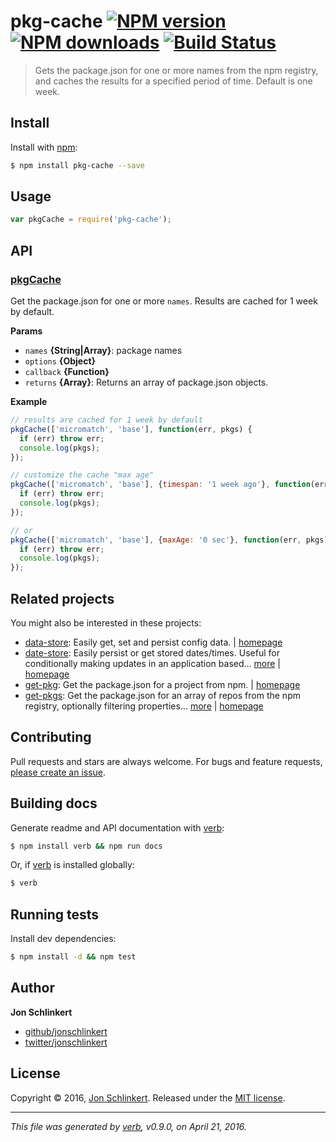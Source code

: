 # pkg-cache [![NPM version](https://img.shields.io/npm/v/pkg-cache.svg?style=flat)](https://www.npmjs.com/package/pkg-cache) [![NPM downloads](https://img.shields.io/npm/dm/pkg-cache.svg?style=flat)](https://npmjs.org/package/pkg-cache) [![Build Status](https://img.shields.io/travis/jonschlinkert/pkg-cache.svg?style=flat)](https://travis-ci.org/jonschlinkert/pkg-cache)

> Gets the package.json for one or more names from the npm registry, and caches the results for a specified period of time. Default is one week.

## Install

Install with [npm](https://www.npmjs.com/):

```sh
$ npm install pkg-cache --save
```

## Usage

```js
var pkgCache = require('pkg-cache');
```

## API

### [pkgCache](index.js#L44)

Get the package.json for one or more `names`. Results are cached for 1 week by default.

**Params**

* `names` **{String|Array}**: package names
* `options` **{Object}**
* `callback` **{Function}**
* `returns` **{Array}**: Returns an array of package.json objects.

**Example**

```js
// results are cached for 1 week by default
pkgCache(['micromatch', 'base'], function(err, pkgs) {
  if (err) throw err;
  console.log(pkgs);
});

// customize the cache "max age"
pkgCache(['micromatch', 'base'], {timespan: '1 week ago'}, function(err, pkgs) {
  if (err) throw err;
  console.log(pkgs);
});

// or
pkgCache(['micromatch', 'base'], {maxAge: '0 sec'}, function(err, pkgs) {
  if (err) throw err;
  console.log(pkgs);
});
```

## Related projects

You might also be interested in these projects:

* [data-store](https://www.npmjs.com/package/data-store): Easily get, set and persist config data. | [homepage](https://github.com/jonschlinkert/data-store)
* [date-store](https://www.npmjs.com/package/date-store): Easily persist or get stored dates/times. Useful for conditionally making updates in an application based… [more](https://www.npmjs.com/package/date-store) | [homepage](https://github.com/jonschlinkert/date-store)
* [get-pkg](https://www.npmjs.com/package/get-pkg): Get the package.json for a project from npm. | [homepage](https://github.com/jonschlinkert/get-pkg)
* [get-pkgs](https://www.npmjs.com/package/get-pkgs): Get the package.json for an array of repos from the npm registry, optionally filtering properties… [more](https://www.npmjs.com/package/get-pkgs) | [homepage](https://github.com/jonschlinkert/get-pkgs)

## Contributing

Pull requests and stars are always welcome. For bugs and feature requests, [please create an issue](https://github.com/jonschlinkert/pkg-cache/issues/new).

## Building docs

Generate readme and API documentation with [verb](https://github.com/verbose/verb):

```sh
$ npm install verb && npm run docs
```

Or, if [verb](https://github.com/verbose/verb) is installed globally:

```sh
$ verb
```

## Running tests

Install dev dependencies:

```sh
$ npm install -d && npm test
```

## Author

**Jon Schlinkert**

* [github/jonschlinkert](https://github.com/jonschlinkert)
* [twitter/jonschlinkert](http://twitter.com/jonschlinkert)

## License

Copyright © 2016, [Jon Schlinkert](https://github.com/jonschlinkert).
Released under the [MIT license](https://github.com/jonschlinkert/pkg-cache/blob/master/LICENSE).

***

_This file was generated by [verb](https://github.com/verbose/verb), v0.9.0, on April 21, 2016._